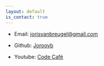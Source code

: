 ```yaml
---
layout: default
is_contact: true
---
```


* Email: [jorisvanbreugel@gmail.com](mailto:jorisvanbreugel@gmail.com)

* Github: [Joroovb](https://github.com/joroovb)

* Youtube: [Code Café](https://www.youtube.com/c/codecafe)
